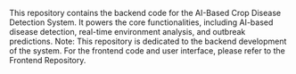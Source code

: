 This repository contains the backend code for the AI-Based Crop Disease Detection System. It powers the core functionalities, including AI-based disease detection, real-time environment analysis, and outbreak predictions.
Note: This repository is dedicated to the backend development of the system. For the frontend code and user interface, please refer to the Frontend Repository.
